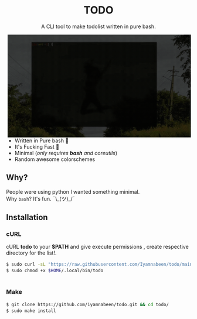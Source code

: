 <h1 align="center">TODO</h1>
<p align="center">A CLI tool to make todolist written in pure bash. </p
 
##
<img src="https://github.com/Iyamnabeen/todo/blob/main/Assets/20220513_191509.gif" alt="Video Preview Gif" align="right" width="500px"/>

- Written in Pure bash  
- It's Fucking Fast 🚀
- Minimal (*only requires **bash** and coreutils*)
- Random awesome colorschemes 
## Why?

  
People were using python I wanted something minimal.\
Why `bash`? It's fun. ¯\\\_(ツ)_/¯
  
## Installation

### cURL
cURL **todo** to your **$PATH** and give execute permissions , create respective directory for the list!.

```sh
$ sudo curl -sL "https://raw.githubusercontent.com/Iyamnabeen/todo/main/todo" -o $HOME/.local/bin/todo
$ sudo chmod +x $HOME/.local/bin/todo
 
```

### Make
```sh
$ git clone https://github.com/iyamnabeen/todo.git && cd todo/
$ sudo make install
```
